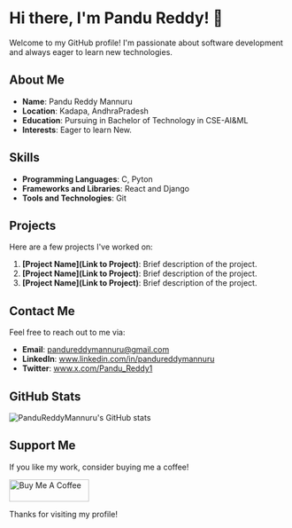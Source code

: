 # Hi there, I'm Pandu Reddy! 👋

Welcome to my GitHub profile! I'm passionate about software development and always eager to learn new technologies.

## About Me

- **Name**: Pandu Reddy Mannuru
- **Location**: Kadapa, AndhraPradesh
- **Education**: Pursuing in Bachelor of Technology in CSE-AI&ML
- **Interests**: Eager to learn New.

## Skills

- **Programming Languages**: C, Pyton
- **Frameworks and Libraries**: React and Django
- **Tools and Technologies**: Git

## Projects

Here are a few projects I've worked on:

1. **[Project Name](Link to Project)**: Brief description of the project.
2. **[Project Name](Link to Project)**: Brief description of the project.
3. **[Project Name](Link to Project)**: Brief description of the project.

## Contact Me

Feel free to reach out to me via:

- **Email**: pandureddymannuru@gmail.com
- **LinkedIn**: www.linkedin.com/in/pandureddymannuru
- **Twitter**: www.x.com/Pandu_Reddy1

## GitHub Stats

![PanduReddyMannuru's GitHub stats](https://github-readme-stats.vercel.app/api?username=PanduReddyMannuru&show_icons=true&theme=radical)

## Support Me

If you like my work, consider buying me a coffee! 

<a href="https://www.buymeacoffee.com/yourusername" target="_blank"><img src="https://www.buymeacoffee.com/assets/img/guidelines/download-assets-sm-1.svg" alt="Buy Me A Coffee" style="height: 40px !important;width: 144px !important;" ></a>

Thanks for visiting my profile!
